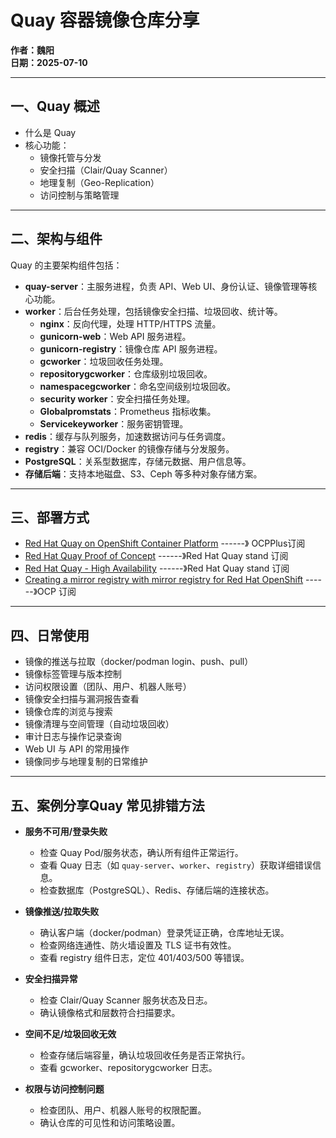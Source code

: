 # Quay 容器镜像仓库分享

**作者：魏阳**  
**日期：2025-07-10**

---

## 一、Quay 概述

- 什么是 Quay  
- 核心功能：
    - 镜像托管与分发  
    - 安全扫描（Clair/Quay Scanner）  
    - 地理复制（Geo-Replication）  
    - 访问控制与策略管理  

---

## 二、架构与组件
Quay 的主要架构组件包括：

- **quay-server**：主服务进程，负责 API、Web UI、身份认证、镜像管理等核心功能。
- **worker**：后台任务处理，包括镜像安全扫描、垃圾回收、统计等。
    - **nginx**：反向代理，处理 HTTP/HTTPS 流量。
    - **gunicorn-web**：Web API 服务进程。
    - **gunicorn-registry**：镜像仓库 API 服务进程。
    - **gcworker**：垃圾回收任务处理。
    - **repositorygcworker**：仓库级别垃圾回收。
    - **namespacegcworker**：命名空间级别垃圾回收。
    - **security worker**：安全扫描任务处理。
    - **Globalpromstats**：Prometheus 指标收集。
    - **Servicekeyworker**：服务密钥管理。
- **redis**：缓存与队列服务，加速数据访问与任务调度。
- **registry**：兼容 OCI/Docker 的镜像存储与分发服务。
- **PostgreSQL**：关系型数据库，存储元数据、用户信息等。
- **存储后端**：支持本地磁盘、S3、Ceph 等多种对象存储方案。



---

## 三、部署方式

- [Red Hat Quay on OpenShift Container Platform](https://docs.redhat.com/en/documentation/red_hat_quay/3.14/html/deploying_the_red_hat_quay_operator_on_openshift_container_platform/index)  ------》 OCPPlus订阅
- [Red Hat Quay Proof of Concept](https://docs.redhat.com/en/documentation/red_hat_quay/3.14/html/proof_of_concept_-_deploying_red_hat_quay/index)  ------》Red Hat Quay stand 订阅
- [Red Hat Quay - High Availability](https://docs.redhat.com/en/documentation/red_hat_quay/3.14/html/deploy_red_hat_quay_-_high_availability/index) ------》Red Hat Quay stand 订阅
- [Creating a mirror registry with mirror registry for Red Hat OpenShift](https://docs.redhat.com/en/documentation/openshift_container_platform/4.16/html/disconnected_installation_mirroring/installing-mirroring-creating-registry) ------》OCP 订阅

---

## 四、日常使用

- 镜像的推送与拉取（docker/podman login、push、pull）
- 镜像标签管理与版本控制
- 访问权限设置（团队、用户、机器人账号）
- 镜像安全扫描与漏洞报告查看
- 镜像仓库的浏览与搜索
- 镜像清理与空间管理（自动垃圾回收）
- 审计日志与操作记录查询
- Web UI 与 API 的常用操作
- 镜像同步与地理复制的日常维护


---

## 五、案例分享Quay 常见排错方法

- **服务不可用/登录失败**  
    - 检查 Quay Pod/服务状态，确认所有组件正常运行。
    - 查看 Quay 日志（如 `quay-server`、`worker`、`registry`）获取详细错误信息。
    - 检查数据库（PostgreSQL）、Redis、存储后端的连接状态。

- **镜像推送/拉取失败**  
    - 确认客户端（docker/podman）登录凭证正确，仓库地址无误。
    - 检查网络连通性、防火墙设置及 TLS 证书有效性。
    - 查看 registry 组件日志，定位 401/403/500 等错误。

- **安全扫描异常**  
    - 检查 Clair/Quay Scanner 服务状态及日志。
    - 确认镜像格式和层数符合扫描要求。

- **空间不足/垃圾回收无效**  
    - 检查存储后端容量，确认垃圾回收任务是否正常执行。
    - 查看 gcworker、repositorygcworker 日志。

- **权限与访问控制问题**  
    - 检查团队、用户、机器人账号的权限配置。
    - 确认仓库的可见性和访问策略设置。




